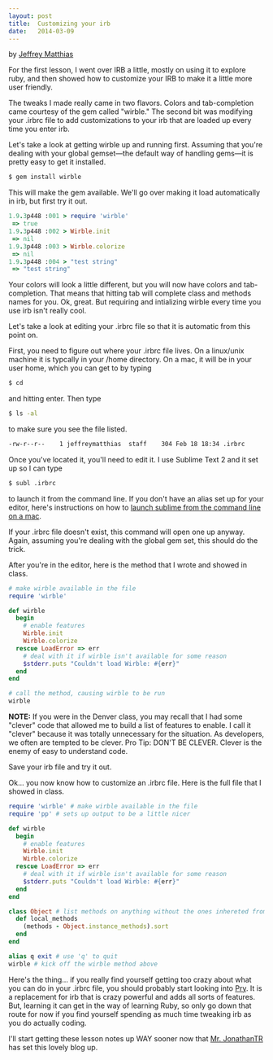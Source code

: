```yaml
---
layout: post
title:  Customizing your irb
date:   2014-03-09
---
```

by [Jeffrey Matthias][jeffrey matthias]

For the first lesson, I went over IRB a little, mostly on using it to explore ruby, and then showed how to customize your IRB to make it a little more user friendly.

The tweaks I made really came in two flavors. Colors and tab-completion came courtesy of the gem called "wirble." The second bit was modifying your .irbrc file to add customizations to your irb that are loaded up every time you enter irb.

Let's take a look at getting wirble up and running first. Assuming that you're dealing with your global gemset—the default way of handling gems—it is pretty easy to get it installed.

```bash
$ gem install wirble
```

This will make the gem available. We'll go over making it load automatically in irb, but first try it out.

```ruby
1.9.3p448 :001 > require 'wirble'
 => true
1.9.3p448 :002 > Wirble.init
 => nil
1.9.3p448 :003 > Wirble.colorize
 => nil
1.9.3p448 :004 > "test string"
 => "test string"
```

Your colors will look a little different, but you will now have colors and tab-completion. That means that hitting tab will complete class and methods names for you. Ok, great. But requiring and intializing wirble every time you use irb isn't really cool.

Let's take a look at editing your .irbrc file so that it is automatic from this point on.

First, you need to figure out where your .irbrc file lives. On a linux/unix machine it is typcally in your /home directory. On a mac, it will be in your user home, which you can get to by typing

```bash
$ cd
```
and hitting enter. Then type

```bash
$ ls -al
```

to make sure you see the file listed. 

```bash
-rw-r--r--    1 jeffreymatthias  staff    304 Feb 18 18:34 .irbrc
```

Once you've located it, you'll need to edit it. I use Sublime Text 2 and it set up so I can type

```bash
$ subl .irbrc
```

to launch it from the command line. If you don't have an alias set up for your editor, here's instructions on how to [launch sublime from the command line on a mac][sublime].

If your .irbrc file doesn't exist, this command will open one up anyway. Again, assuming you're dealing with the global gem set, this should do the trick.

After you're in the editor, here is the method that I wrote and showed in class.

```ruby
# make wirble available in the file
require 'wirble' 

def wirble
  begin
    # enable features
    Wirble.init
    Wirble.colorize
  rescue LoadError => err
    # deal with it if wirble isn't available for some reason
    $stderr.puts "Couldn't load Wirble: #{err}"
  end
end 

# call the method, causing wirble to be run
wirble
```


**NOTE:** If you were in the Denver class, you may recall that I had some "clever" code that allowed me to build a list of features to enable. I call it "clever" because it was totally unnecessary for the situation. As developers, we often are tempted to be clever. Pro Tip: DON'T BE CLEVER. Clever is the enemy of easy to understand code.

Save your irb file and try it out.

Ok... you now know how to customize an .irbrc file. Here is the full file that I showed in class.

```ruby
require 'wirble' # make wirble available in the file
require 'pp' # sets up output to be a little nicer

def wirble
  begin
    # enable features
    Wirble.init
    Wirble.colorize
  rescue LoadError => err
    # deal with it if wirble isn't available for some reason
    $stderr.puts "Couldn't load Wirble: #{err}"
  end
end 

class Object # list methods on anything without the ones inhereted from object
  def local_methods
    (methods - Object.instance_methods).sort
  end
end

alias q exit # use 'q' to quit
wirble # kick off the wirble method above
```

Here's the thing... if you really find yourself getting too crazy about what you can do in your .irbrc file, you should probably start looking into [Pry][pry]. It is a replacement for irb that is crazy powerful and adds all sorts of features. But, learning it can get in the way of learning Ruby, so only go down that route for now if you find yourself spending as much time tweaking irb as you do actually coding.

I'll start getting these lesson notes up WAY sooner now that [Mr. JonathanTR][jonriles] has set this lovely blog up.


[jeffrey matthias]: http://twitter.com/idlehands
[sublime]: https://www.sublimetext.com/docs/2/osx_command_line.html
[pry]: http://pryrepl.org/
[jonriles]: http://twitter.com/jonriles